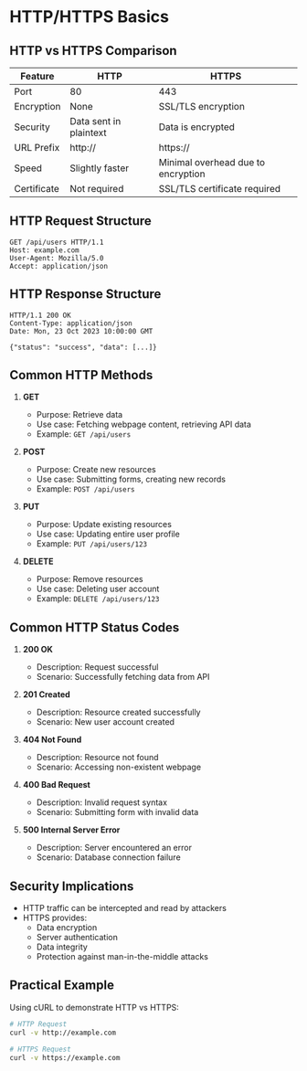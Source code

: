 # HTTP/HTTPS Basics

## HTTP vs HTTPS Comparison

| Feature | HTTP | HTTPS |
|---------|------|-------|
| Port | 80 | 443 |
| Encryption | None | SSL/TLS encryption |
| Security | Data sent in plaintext | Data is encrypted |
| URL Prefix | http:// | https:// |
| Speed | Slightly faster | Minimal overhead due to encryption |
| Certificate | Not required | SSL/TLS certificate required |

## HTTP Request Structure

```
GET /api/users HTTP/1.1
Host: example.com
User-Agent: Mozilla/5.0
Accept: application/json
```

## HTTP Response Structure

```
HTTP/1.1 200 OK
Content-Type: application/json
Date: Mon, 23 Oct 2023 10:00:00 GMT

{"status": "success", "data": [...]}
```

## Common HTTP Methods

1. **GET**
   - Purpose: Retrieve data
   - Use case: Fetching webpage content, retrieving API data
   - Example: `GET /api/users`

2. **POST**
   - Purpose: Create new resources
   - Use case: Submitting forms, creating new records
   - Example: `POST /api/users`

3. **PUT**
   - Purpose: Update existing resources
   - Use case: Updating entire user profile
   - Example: `PUT /api/users/123`

4. **DELETE**
   - Purpose: Remove resources
   - Use case: Deleting user account
   - Example: `DELETE /api/users/123`

## Common HTTP Status Codes

1. **200 OK**
   - Description: Request successful
   - Scenario: Successfully fetching data from API

2. **201 Created**
   - Description: Resource created successfully
   - Scenario: New user account created

3. **404 Not Found**
   - Description: Resource not found
   - Scenario: Accessing non-existent webpage

4. **400 Bad Request**
   - Description: Invalid request syntax
   - Scenario: Submitting form with invalid data

5. **500 Internal Server Error**
   - Description: Server encountered an error
   - Scenario: Database connection failure

## Security Implications

- HTTP traffic can be intercepted and read by attackers
- HTTPS provides:
  - Data encryption
  - Server authentication
  - Data integrity
  - Protection against man-in-the-middle attacks

## Practical Example

Using cURL to demonstrate HTTP vs HTTPS:

```bash
# HTTP Request
curl -v http://example.com

# HTTPS Request
curl -v https://example.com
```
